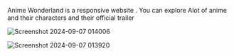 Anime Wonderland is a responsive website . You can explore Alot of anime and their characters and their official trailer 

![Screenshot 2024-09-07 014006](https://github.com/user-attachments/assets/91762f2a-894a-4fa3-ace2-9b9c172d8dd3)


![Screenshot 2024-09-07 013920](https://github.com/user-attachments/assets/824a40b7-f545-46b1-bfe8-2814fd3d0688)
